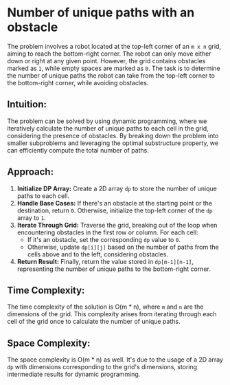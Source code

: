 # Number of unique paths with an obstacle

The problem involves a robot located at the top-left corner of an `m x n` grid, aiming to reach the bottom-right corner. The robot can only move either down or right at any given point. However, the grid contains obstacles marked as `1`, while empty spaces are marked as `0`. The task is to determine the number of unique paths the robot can take from the top-left corner to the bottom-right corner, while avoiding obstacles.

## Intuition:
The problem can be solved by using dynamic programming, where we iteratively calculate the number of unique paths to each cell in the grid, considering the presence of obstacles. By breaking down the problem into smaller subproblems and leveraging the optimal substructure property, we can efficiently compute the total number of paths.

## Approach:
1. **Initialize DP Array:** Create a 2D array `dp` to store the number of unique paths to each cell.
2. **Handle Base Cases:** If there's an obstacle at the starting point or the destination, return `0`. Otherwise, initialize the top-left corner of the `dp` array to `1`.
3. **Iterate Through Grid:** Traverse the grid, breaking out of the loop when encountering obstacles in the first row or column. For each cell:
    - If it's an obstacle, set the corresponding `dp` value to `0`.
    - Otherwise, update `dp[i][j]` based on the number of paths from the cells above and to the left, considering obstacles.
4. **Return Result:** Finally, return the value stored in `dp[m-1][n-1]`, representing the number of unique paths to the bottom-right corner.

## Time Complexity:
The time complexity of the solution is O(m * n), where `m` and `n` are the dimensions of the grid. This complexity arises from iterating through each cell of the grid once to calculate the number of unique paths.

## Space Complexity:
The space complexity is O(m * n) as well. It's due to the usage of a 2D array `dp` with dimensions corresponding to the grid's dimensions, storing intermediate results for dynamic programming.